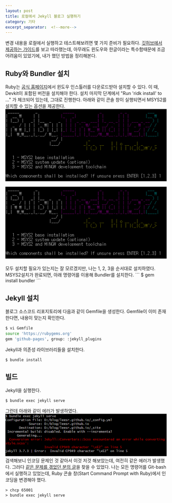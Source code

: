```yaml
---
layout: post
title: 로컬에서 Jekyll 블로그 실행하기
category: 기타
excerpt_separator:  <!--more-->
---
```

변경 내용을 로컬에서 실행하고 테스트해보려면 몇 가지 준비가 필요하다.
[깃허브에서 제공하는 가이드](https://help.github.com/articles/setting-up-your-github-pages-site-locally-with-jekyll/)를 보고 따라했는데, 아무래도 윈도우와 한글이라는 특수함때문에 조금 어려움이 있었기에, 내가 했던 방법을 정리해본다.<br>

## Ruby와 Bundler 설치
Ruby는 [공식 홈페이지](https://www.ruby-lang.org/)에서 윈도우 인스톨러를 다운로드받아 설치할 수 있다. 이 때, Devkit이 포함된 버전을 설치해야 한다.
설치 마지막 단계에서 "Run 'ridk install' to ..." 가 체크되어 있는데, 그대로 진행한다. 아래와 같이 콘솔 창이 실행되면서 MSYS2를 설치할 수 있는 옵션을 제공한다.
![RubyInstaller2](/_images/RubyInstaller2.PNG)
<center><img src="/_images/RubyInstaller2.PNG"></center> <br>
모두 설치할 필요가 있는지는 잘 모르겠지만, 나는 1, 2, 3을 순서대로 설치하였다.<br>
MSYS2설치가 완료되면, 아래 명령어를 이용해 Bundler를 설치한다.
```
$ gem install bundler
```

## Jekyll 설치
블로그 소스코드 리포지토리에 다음과 같이 Gemfile을 생성한다. Gemfile이 이미 존재한다면, 내용이 맞는지 확인한다.
```bash
$ vi Gemfile
source 'https://rubygems.org'
gem 'github-pages', group: :jekyll_plugins
```

Jekyll과 의존성 라이브러리들을 설치한다.
```
$ bundle install
```

## 빌드

Jekyll을 실행한다.
```
$ bundle exec jekyll serve
```
그런데 아래와 같이 에러가 발생하였다.
![error](/_images/error.PNG) <br>
검색해보니 인코딩 문제인 것 같아서 이것 저것 해보았는데, 여전히 같은 에러가 발생했다. 그러다 [같은 문제를 겪었던 분의 글](https://jprogram.github.io/articles/2017-12/Windows)을 찾을 수 있었다.
나는 모든 명령어를 Git-bash에서 실행하고 있었는데, Ruby 콘솔 창(Start Command Prompt with Ruby)에서 인코딩을 변경해야 했다.
```
> chcp 65001
> bundle exec jekyll serve
```